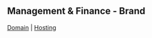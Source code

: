 ## Management & Finance - Brand
[Domain](https://www.exonhost.com) | [Hosting](https://console.firebase.google.com/u/0)
